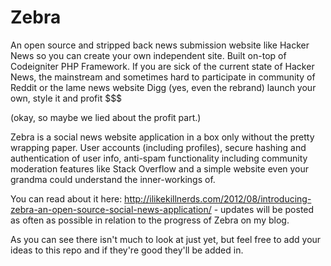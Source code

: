 Zebra
=====

An open source and stripped back news submission website like Hacker News so you can create your own independent site. Built on-top of Codeigniter PHP Framework. If you are sick of the current state of Hacker News, the mainstream and sometimes hard to participate in community of Reddit or the lame news website Digg (yes, even the rebrand) launch your own, style it and profit $$$

(okay, so maybe we lied about the profit part.)

Zebra is a social news website application in a box only without the pretty wrapping paper. User accounts (including profiles), secure hashing and authentication of user info, anti-spam functionality including community moderation features like Stack Overflow and a simple website even your grandma could understand the inner-workings of.

You can read about it here: http://ilikekillnerds.com/2012/08/introducing-zebra-an-open-source-social-news-application/ - updates will be posted as often as possible in relation to the progress of Zebra on my blog.

As you can see there isn't much to look at just yet, but feel free to add your ideas to this repo and if they're good they'll be added in.